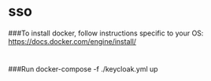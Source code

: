 # sso
###To install docker, follow instructions specific to your OS: https://docs.docker.com/engine/install/
#
###Run docker-compose -f ./keycloak.yml up

